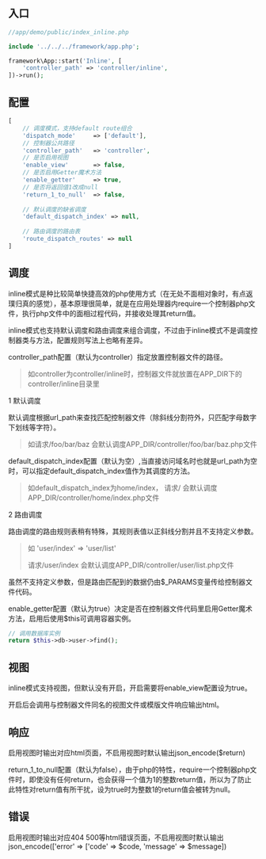 入口
---
```php
//app/demo/public/index_inline.php

include '../../../framework/app.php';

framework\App::start('Inline', [
    'controller_path' => 'controller/inline',
])->run();
```

配置
----
```php
[
    // 调度模式，支持default route组合
    'dispatch_mode'     => ['default'],
    // 控制器公共路径
    'controller_path'   => 'controller',
    // 是否启用视图
    'enable_view'       => false,
    // 是否启用Getter魔术方法
    'enable_getter'     => true,
    // 是否将返回值1改成null
    'return_1_to_null'  => false,
    
    // 默认调度的缺省调度
    'default_dispatch_index' => null,
    
    // 路由调度的路由表
    'route_dispatch_routes' => null
]
```

调度
----
inline模式是种比较简单快捷高效的php使用方式（在无处不面相对象时，有点返璞归真的感觉），基本原理很简单，就是在应用处理器内require一个控制器php文件，执行php文件中的面相过程代码，并接收处理其return值。

inline模式也支持默认调度和路由调度来组合调度，不过由于inline模式不是调度控制器类与方法，配置规则写法上也略有差异。

controller_path配置（默认为controller）指定放置控制器文件的路径。
> 如controller为controller/inline时，控制器文件就放置在APP_DIR下的controller/inline目录里

1 默认调度

默认调度根据url_path来查找匹配控制器文件（除斜线分割符外，只匹配字母数字下划线等字符）。

> 如请求/foo/bar/baz 会默认调度APP_DIR/controller/foo/bar/baz.php文件

default_dispatch_index配置（默认为空）,当直接访问域名时也就是url_path为空时，可以指定default_dispatch_index值作为其调度的方法。

> 如default_dispatch_index为home/index， 请求/ 会默认调度APP_DIR/controller/home/index.php文件


2 路由调度

路由调度的路由规则表稍有特殊，其规则表值以正斜线分割并且不支持定义参数。

> 如 'user/index' => 'user/list'
> 
> 请求/user/index 会默认调度APP_DIR/controller/user/list.php文件

虽然不支持定义参数，但是路由匹配到的数据仍由$_PARAMS变量传给控制器文件代码。


enable_getter配置（默认为true）决定是否在控制器文件代码里启用Getter魔术方法，启用后使用$this可调用容器实例。

```php
// 调用数据库实例
return $this->db->user->find();

```

视图
----
inline模式支持视图，但默认没有开启，开启需要将enable_view配置设为true。

开启后会调用与控制器文件同名的视图文件或模版文件响应输出html。


响应
----
启用视图时输出对应html页面，不启用视图时默认输出json_encode($return)

return_1_to_null配置（默认为false），由于php的特性，require一个控制器php文件时，即使没有任何return，也会获得一个值为1的整数return值，所以为了防止此特性对return值有所干扰，设为true时为整数1的return值会被转为null。

错误
----
启用视图时输出对应404 500等html错误页面，不启用视图时默认输出json_encode(['error' => ['code' => $code, 'message' => $message])






